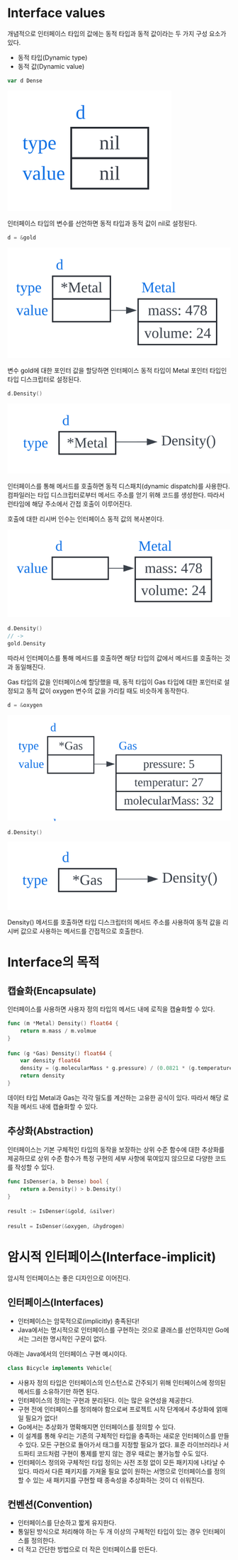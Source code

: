 # Interface values

개념적으로 인터페이스 타입의 값에는 동적 타입과 동적 값이라는 두 가지 구성 요소가 있다.

- 동적 타입(Dynamic type)
- 동적 값(Dynamic value)

```go
var d Dense
```

![06-interface-dynamic-type-value.svg](./images/06-interface-dynamic-type-value.svg)

인터페이스 타입의 변수를 선언하면 동적 타입과 동적 값이 nil로 설정된다.

```go
d = &gold
```

![06-interface-dynamic-type-value2.svg](./images/06-interface-dynamic-type-value2.svg)


변수 gold에 대한 포인터 값을 할당하면 인터페이스 동적 타입이 Metal 포인터 타입인 타입 디스크립터로 설정된다.

```go
d.Density()
```

![06-interface-dynamic-type-value3.svg](./images/06-interface-dynamic-type-value3.svg)

인터페이스를 통해 메서드를 호출하면 동적 디스패치(dynamic dispatch)를 사용한다. 컴파일러는 타입 디스크립터로부터 메서드 주소를 얻기 위해 코드를 생성한다. 따라서 런타임에 해당 주소에서 간접 호출이 이루어진다.

호출에 대한 리시버 인수는 인터페이스 동적 값의 복사본이다.

![06-interface-dynamic-type-value4.svg](./images/06-interface-dynamic-type-value4.svg)

```go
d.Density()
// ->
gold.Density
```

따라서 인터페이스를 통해 메서드를 호출하면 해당 타입의 값에서 메서드를 호출하는 것과 동일해진다.

Gas 타입의 값을 인터페이스에 할당했을 때, 동적 타입이 Gas 타입에 대한 포인터로 설정되고 동적 값이 oxygen 변수의 값을 가리킬 때도 비슷하게 동작한다.

```go
d = &oxygen
```

![06-interface-dynamic-type-value5.svg](./images/06-interface-dynamic-type-value5.svg)


```go
d.Density()
```

![06-interface-dynamic-type-value6.svg](./images/06-interface-dynamic-type-value6.svg)

Density() 메서드를 호출하면 타입 디스크립터의 메서드 주소를 사용하여 동적 값을 리시버 값으로 사용하는 메서드를 간접적으로 호출한다.

# Interface의 목적

## 캡슐화(Encapsulate)

인터페이스를 사용하면 사용자 정의 타입의 메서드 내에 로직을 캡슐화할 수 있다.

```go
func (m *Metal) Density() float64 {
    return m.mass / m.volmue
}

func (g *Gas) Density() float64 {
    var density float64
    density = (g.molecularMass * g.pressure) / (0.0821 * (g.temperature + 273))
    return density
}
```

데이터 타입 Metal과 Gas는 각각 밀도를 계산하는 고유한 공식이 있다. 따라서 해당 로직을 메서드 내에 캡슐화할 수 있다.

## 추상화(Abstraction)

인터페이스는 기본 구체적인 타입의 동작을 보장하는 상위 수준 함수에 대한 추상화를 제공하므로 상위 수준 함수가 특정 구현의 세부 사항에 묶여있지 않으므로 다양한 코드를 작성할 수 있다.

```go
func IsDenser(a, b Dense) bool {
    return a.Density() > b.Density()
}

result := IsDenser(&gold, &silver)

result = IsDenser(&oxygen, &hydrogen)
```

# 암시적 인터페이스(Interface-implicit)

암시적 인터페이스는 좋은 디자인으로 이어진다.

## 인터페이스(Interfaces)

- 인터페이스는 암묵적으로(implicitly) 충족된다!
- Java에서는 명시적으로 인터페이스를 구현하는 것으로 클래스를 선언하지만 Go에서는 그러한 명시적인 구문이 없다.

아래는 Java에서의 인터페이스 구현 예시이다.

```java
class Bicycle implements Vehicle{
```

- 사용자 정의 타입은 인터페이스의 인스턴스로 간주되기 위해 인터페이스에 정의된 메서드를 소유하기만 하면 된다.
- 인터페이스의 정의는 구현과 분리된다. 이는 많은 유연성을 제공한다.
- 구현 전에 인터페이스를 정의해야 함으로써 프로젝트 시작 단계에서 추상화에 얽매일 필요가 없다!
- Go에서는 추상화가 명확해지면 인터페이스를 정의할 수 있다.
- 이 설계를 통해 우리는 기존의 구체적인 타입을 충족하는 새로운 인터페이스를 만들 수 있다. 모든 구현으로 돌아가서 태그를 지정할 필요가 없다. 표준 라이브러리나 서드파티 코드처럼 구현이 통제를 받지 않는 경우 때로는 불가능할 수도 있다.
- 인터페이스 정의와 구체적인 타입 정의는 사전 조정 없이 모든 패키지에 나타날 수 있다. 따라서 다른 패키지를 가져올 필요 없이 원하는 서명으로 인터페이스를 정의할 수 있는 새 패키지를 구현할 때 종속성을 추상화하는 것이 더 쉬워진다.

## 컨벤션(Convention)

- 인터페이스를 단순하고 짧게 유지한다.
- 통일된 방식으로 처리해야 하는 두 개 이상의 구체적인 타입이 있는 경우 인터페이스를 정의한다.
- 더 적고 간단한 방법으로 더 작은 인터페이스를 만든다.
